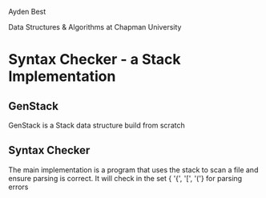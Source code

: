 Ayden Best

Data Structures & Algorithms at Chapman University

# Syntax Checker - a Stack Implementation

## GenStack
GenStack is a Stack data structure build from scratch

## Syntax Checker
The main implementation is a program that uses the stack to scan a file and ensure parsing is correct. It will check in the set { '{', '[', '('} for parsing errors
